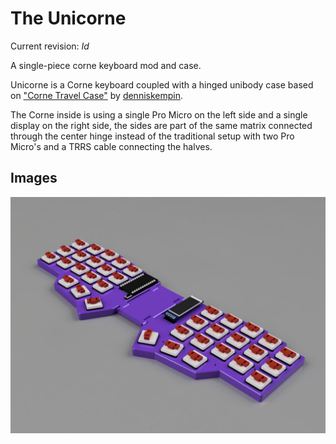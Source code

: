 # The Unicorne

Current revision: $Id$

A single-piece corne keyboard mod and case.

Unicorne is a Corne keyboard coupled with a hinged unibody case based on ["Corne Travel Case"](https://www.thingiverse.com/thing:4921564) by [denniskempin](https://www.thingiverse.com/denniskempin).

The Corne inside is using a single Pro Micro on the left side and a single display on the right side, the sides are part of the same matrix connected through the center hinge instead of the traditional setup with two Pro Micro's and a TRRS cable connecting the halves.

## Images

![Render of the Unicorne](images/render1.jpg)
